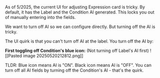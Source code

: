 As of 5/2025, the current UI for adjusting Expression card is tricky. By default, it has the Label and the Condition AI generated. This locks you out of manually entering into the fields.

We want to turn off AI so we can configure directly. But turning off the AI is tricky.

The UI quirk is that you can't turn off AI at the label. You turn off the AI by:

**First toggling off Condition's blue icon:** (Not turning off Label's AI first)
  ![[Pasted image 20250520212812.png]]


TLDR:
Blue icon means AI is "ON". Black icon means AI is "OFF". You can turn off all AI fields by turning off the Condition's AI - that's the quirk.